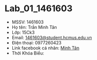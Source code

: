 # Lab_01_1461603
* MSSV: 1461603
* Họ tên: Trần Minh Tân
* Lớp: 15Ck3
* Email: 1461603@student.hcmus.edu.vn
* Điện thoại: 0977260423
* Link facebook cá nhân: [Minh Tân](https://www.facebook.com/tan.tran.7311352)
* Thời Khóa Biểu:


